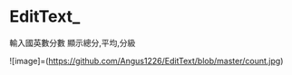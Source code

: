 # EditText_
輸入國英數分數 顯示總分,平均,分級

![image]=(https://github.com/Angus1226/EditText/blob/master/count.jpg)
